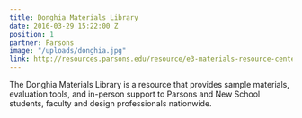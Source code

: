 ```yaml
---
title: Donghia Materials Library
date: 2016-03-29 15:22:00 Z
position: 1
partner: Parsons
image: "/uploads/donghia.jpg"
link: http://resources.parsons.edu/resource/e3-materials-resource-center/
---
```


The Donghia Materials Library is a resource that provides sample materials, evaluation tools, and in-person support to Parsons and New School students, faculty and design professionals nationwide.
